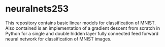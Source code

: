 # neuralnets253

This repository contains basic linear models for classification of MNIST. Also contained is an implementation of a gradient descent from scratch in Python for a single and double hidden layer fully connected feed forward neural network for classification of MNIST images.
